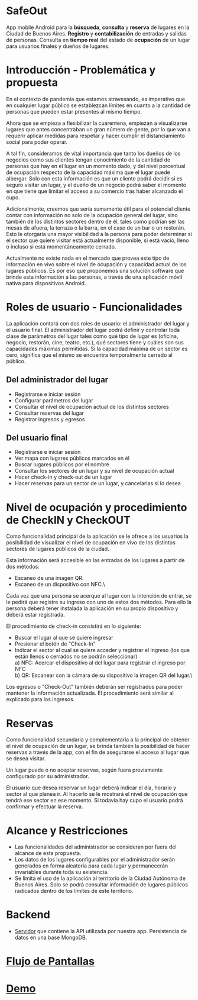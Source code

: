 # SafeOut
App mobile Android para la **búsqueda**, **consulta** y **reserva** de lugares en la Ciudad de Buenos Aires.
**Registro** y **contabilización** de entradas y salidas de personas.
Consulta en **tiempo real** del estado de **ocupación** de un lugar para usuarios finales y dueños de lugares.

# Introducción - Problemática y propuesta
En el contexto de pandemia que estamos atravesando, es imperativo que en cualquier lugar público se establezcan límites en cuanto a la cantidad de personas que pueden estar presentes al mismo tiempo.

Ahora que se empieza a flexibilizar la cuarentena, empiezan a visualizarse lugares que antes concentraban un gran número de gente, por lo que van a requerir aplicar medidas para respetar y hacer cumplir el distanciamiento social para poder operar.

A tal fin, consideramos de vital importancia que tanto los dueños de los negocios como sus clientes tengan conocimiento de la cantidad de personas que hay en el lugar en un momento dado, y del nivel porcentual de ocupación respecto de la capacidad máxima que el lugar puede albergar. Solo con esta información es que un cliente podrá decidir si es seguro visitar un lugar, y el dueño de un negocio podrá saber el momento en que tiene que limitar el acceso a su comercio tras haber alcanzado el cupo.

Adicionalmente, creemos que sería sumamente útil para el potencial cliente contar con información no solo de la ocupación general del lugar, sino también de los distintos sectores dentro de él, tales como podrían ser las mesas de afuera, la terraza o la barra, en el caso de un bar o un restorán. Esto le otorgaría una mayor visibilidad a la persona para poder determinar si el sector que quiere visitar está actualmente disponible, si está vacío, lleno o incluso si está momentáneamente cerrado.

Actualmente no existe nada en el mercado que provea este tipo de información en vivo sobre el nivel de ocupación y capacidad actual de los lugares públicos. Es por eso que proponemos una solución software que brinde esta información a las personas, a través de una aplicación móvil nativa para dispositivos Android.

# Roles de usuario - Funcionalidades
La aplicación contará con dos roles de usuario: el administrador del lugar y el usuario final. 
El administrador del lugar podrá definir y controlar toda clase de parámetros del lugar tales como qué tipo de lugar es (oficina, negocio, restorán, cine, teatro, etc.), qué sectores tiene y cuáles son sus capacidades máximas permitidas. Si la capacidad máxima de un sector es cero, significa que el mismo se encuentra temporalmente cerrado al público.

## Del administrador del lugar
- Registrarse e iniciar sesión
- Configurar parámetros del lugar
- Consultar el nivel de ocupación actual de los distintos sectores
- Consultar reservas del lugar
- Registrar ingresos y egresos

## Del usuario final
- Registrarse e iniciar sesión
- Ver mapa con lugares públicos marcados en él
- Buscar lugares públicos por el nombre 
- Consultar los sectores de un lugar y su nivel de ocupación actual
- Hacer check-in y check-out de un lugar
- Hacer reservas para un sector de un lugar, y cancelarlas si lo desea

# Nivel de ocupación y procedimiento de CheckIN y CheckOUT
Como funcionalidad principal de la aplicación se le ofrece a los usuarios la posibilidad de visualizar el nivel de ocupación en vivo de los distintos sectores de lugares públicos de la ciudad.

Esta información será accesible en las entradas de los lugares a partir de dos métodos:
* Escaneo de una imagen QR.
* Escaneo de un dispositivo con NFC.\

Cada vez que una persona se acerque al lugar con la intención de entrar, se le pedirá que registre su ingreso con uno de estos dos métodos. Para ello la persona deberá tener instalada la aplicación en su propio dispositivo y deberá estar registrada. 

El procedimiento de check-in consistirá en lo siguiente:

- Buscar el lugar al que se quiere ingresar
- Presionar el botón de "Check-In"
- Indicar el sector al cual se quiere acceder y registrar el ingreso (los que están llenos o cerrados no se podrán seleccionar)\
    a) NFC: Acercar el dispositivo al del lugar para registrar el ingreso por NFC\
    b) QR: Escanear con la cámara de su dispositivo la imagen QR del lugar.\

Los egresos o "Check-Out" también deberán ser registrados para poder mantener la información actualizada. 
El procedimiento será similar al explicado para los ingresos.

# Reservas
Como funcionalidad secundaria y complementaria a la principal de obtener el nivel de ocupación de un lugar, se brinda también la posibilidad de hacer reservas a través de la app, con el fin de asegurarse el acceso al lugar que se desea visitar.

Un lugar puede o no aceptar reservas, según fuera previamente configurado por su administrador.

El usuario que desea reservar un lugar deberá indicar el día, horario y sector al que planea ir. Al hacerlo se le mostrará el nivel de ocupación que tendrá ese sector en ese momento. Si todavía hay cupo el usuario podrá confirmar y efectuar la reserva.

# Alcance y Restricciones
- Las funcionalidades del administrador se consideran por fuera del alcance de esta propuesta. 
- Los datos de los lugares configurables por el administrador serán generados en forma aleatoria para cada lugar y permanecerán invariables durante toda su existencia.
- Se limita el uso de la aplicación al territorio de la Ciudad Autónoma de Buenos Aires. Solo se podrá consultar información de lugares públicos radicados dentro de los límites de este territorio.

# Backend
- [Servidor](https://github.com/mrodriguezarias/salina) que contiene la API utilizada por nuestra app.
Persistencia de datos en una base MongoDB.

# [Flujo de Pantallas](readme-assets/flows.md)

# [Demo](https://drive.google.com/file/d/19KBvTXEHS9pkw3WdHfO3kqxatiSXrjw-/view?usp=sharing)


